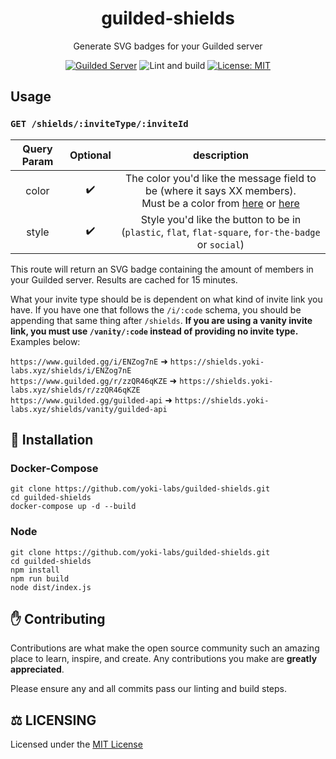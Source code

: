 <div align="center">
<h1>guilded-shields</h1>
<p>Generate SVG badges for your Guilded server</p>
<p>
    <a href="https://www.guilded.gg/i/2MJ57MQk"><img src="https://shields.yoki-labs.xyz/shields/i/2MJ57MQk?style=flat" alt="Guilded Server"></a>
    <img src="https://github.com/yoki-labs/guilded-shields/actions/workflows/ci.yml/badge.svg" alt="Lint and build">
    <a href="https://opensource.org/licenses/MIT"><img src="https://img.shields.io/badge/License-MIT-yellow.svg" alt="License: MIT"></a><br>
</p>
</div>

## Usage

### `GET /shields/:inviteType/:inviteId`

| Query Param | Optional |                                                                                                  description                                                                                                   |
| :---------: | :------: | :------------------------------------------------------------------------------------------------------------------------------------------------------------------------------------------------------------: |
|    color    |    ✔️    | The color you'd like the message field to be (where it says XX members). <br>Must be a color from [here](https://github.com/yoki-labs/guilded-shields/blob/main/src/colors.ts#L6) or [here](https://shields.io/) |
|    style    |    ✔️    |                                                      Style you'd like the button to be in (`plastic`, `flat`, `flat-square`, `for-the-badge` or `social`)                                                      |

This route will return an SVG badge containing the amount of members in your Guilded server. Results are cached for 15 minutes.

What your invite type should be is dependent on what kind of invite link you have. If you have one that follows the `/i/:code` schema, you should be appending that same thing after `/shields`. **If you are using a vanity invite link, you must use `/vanity/:code` instead of providing no invite type.** Examples below:

`https://www.guilded.gg/i/ENZog7nE` ➜ `https://shields.yoki-labs.xyz/shields/i/ENZog7nE`  
`https://www.guilded.gg/r/zzQR46qKZE` ➜ `https://shields.yoki-labs.xyz/shields/r/zzQR46qKZE`  
`https://www.guilded.gg/guilded-api` ➜ `https://shields.yoki-labs.xyz/shields/vanity/guilded-api`  

## 📝 Installation

### Docker-Compose

```
git clone https://github.com/yoki-labs/guilded-shields.git
cd guilded-shields
docker-compose up -d --build
```

### Node

```
git clone https://github.com/yoki-labs/guilded-shields.git
cd guilded-shields
npm install
npm run build
node dist/index.js
```

## ✋ Contributing

Contributions are what make the open source community such an amazing place to learn, inspire, and create. Any contributions you make are **greatly appreciated**.

Please ensure any and all commits pass our linting and build steps.

## ⚖️ LICENSING

Licensed under the [MIT License](https://github.com/yoki-labs/guilded-shield/blob/main/LICENSE)
